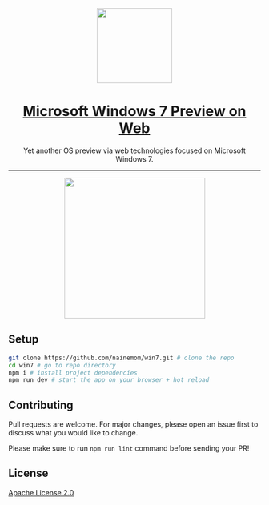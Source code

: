 <div align="center">
  <a href="https://nainemom.github.io/win7" target="_blank">
    <img src="https://raw.githubusercontent.com/nainemom/win7/master/public/favicon.ico" height="150"/>
    <h1><b> Microsoft Windows 7 Preview on Web </b></h1>
  </a>
  <p>Yet another OS preview via web technologies focused on Microsoft Windows 7.<p>
  <hr />
  <img src="https://raw.githubusercontent.com/nainemom/win7/master/screen-record.gif" height="281"/>
</div>

## Setup
```bash
git clone https://github.com/nainemom/win7.git # clone the repo
cd win7 # go to repo directory
npm i # install project dependencies
npm run dev # start the app on your browser + hot reload
```

## Contributing
Pull requests are welcome. For major changes, please open an issue first to discuss what you would like to change.

Please make sure to run `npm run lint` command before sending your PR!

## License
[Apache License 2.0](https://choosealicense.com/licenses/apache-2.0/)
